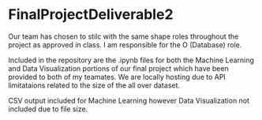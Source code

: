 # FinalProjectDeliverable2

Our team has chosen to stilc with the same shape roles throughout the project as approved in class.   I am responsible for the O (Database) role.

Included in the repository are the .ipynb files for both the Machine Learning and Data Visualization portions of our final project which have been provided to both of my teamates.   We are locally hosting due to API limitataions related to the size of the all over dataset.

CSV output included for Machine Learning however Data Visualization not included due to file size.
